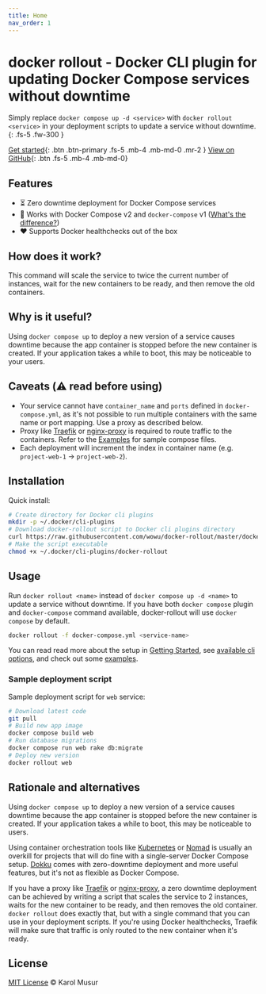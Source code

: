 ```yaml
---
title: Home
nav_order: 1
---
```


# docker rollout - Docker CLI plugin for updating Docker Compose services without downtime

Simply replace `docker compose up -d <service>` with `docker rollout <service>` in your deployment scripts to update a service without downtime.
{: .fs-5 .fw-300 }

[Get started](#installation){: .btn .btn-primary .fs-5 .mb-4 .mb-md-0 .mr-2 }
[View on GitHub](https://github.com/wowu/docker-rollout){: .btn .fs-5 .mb-4 .mb-md-0}

## Features

- ⏳ Zero downtime deployment for Docker Compose services
- 🐳 Works with Docker Compose v2 and `docker-compose` v1 ([What's the difference?](docker_compose_versions))
- ❤️ Supports Docker healthchecks out of the box

## How does it work?

This command will scale the service to twice the current number of instances, wait for the new containers to be ready, and then remove the old containers.

## Why is it useful?

Using `docker compose up` to deploy a new version of a service causes downtime because the app container is stopped before the new container is created. If your application takes a while to boot, this may be noticeable to your users.

## Caveats (⚠️ read before using)

- Your service cannot have `container_name` and `ports` defined in `docker-compose.yml`, as it's not possible to run multiple containers with the same name or port mapping. Use a proxy as described below.
- Proxy like [Traefik](https://github.com/traefik/traefik) or [nginx-proxy](https://github.com/nginx-proxy/nginx-proxy) is required to route traffic to the containers. Refer to the [Examples](examples) for sample compose files.
- Each deployment will increment the index in container name (e.g. `project-web-1` -> `project-web-2`).

## Installation

Quick install:

```bash
# Create directory for Docker cli plugins
mkdir -p ~/.docker/cli-plugins
# Download docker-rollout script to Docker cli plugins directory
curl https://raw.githubusercontent.com/wowu/docker-rollout/master/docker-rollout -o ~/.docker/cli-plugins/docker-rollout
# Make the script executable
chmod +x ~/.docker/cli-plugins/docker-rollout
```

## Usage

Run `docker rollout <name>` instead of `docker compose up -d <name>` to update a service without downtime. If you have both `docker compose` plugin and `docker-compose` command available, docker-rollout will use `docker compose` by default.

```bash
docker rollout -f docker-compose.yml <service-name>
```

You can read read more about the setup in [Getting Started](getting-started), see [available cli options](cli-options), and check out some [examples](examples).

### Sample deployment script

Sample deployment script for `web` service:

```bash
# Download latest code
git pull
# Build new app image
docker compose build web
# Run database migrations
docker compose run web rake db:migrate
# Deploy new version
docker rollout web
```

## Rationale and alternatives

Using `docker compose up` to deploy a new version of a service causes downtime because the app container is stopped before the new container is created.
If your application takes a while to boot, this may be noticeable to users.

Using container orchestration tools like [Kubernetes](https://kubernetes.io/) or [Nomad](https://www.nomadproject.io/) is usually an overkill for projects that will do fine with a single-server Docker Compose setup. [Dokku](https://github.com/dokku/dokku) comes with zero-downtime deployment and more useful features, but it's not as flexible as Docker Compose.

If you have a proxy like [Traefik](https://github.com/traefik/traefik) or [nginx-proxy](https://github.com/nginx-proxy/nginx-proxy), a zero downtime deployment can be achieved by writing a script that scales the service to 2 instances, waits for the new container to be ready, and then removes the old container.
`docker rollout` does exactly that, but with a single command that you can use in your deployment scripts.
If you're using Docker healthchecks, Traefik will make sure that traffic is only routed to the new container when it's ready.

## License

[MIT License](https://github.com/wowu/docker-rollout/blob/main/LICENSE) &copy; Karol Musur


